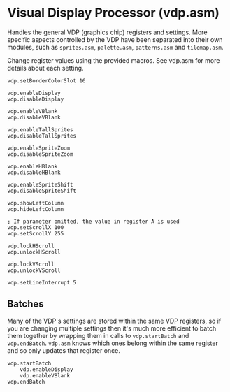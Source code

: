 # Visual Display Processor (vdp.asm)

Handles the general VDP (graphics chip) registers and settings. More specific aspects controlled by the VDP have been separated into their own modules, such as `sprites.asm`, `palette.asm`, `patterns.asm` and `tilemap.asm`.

Change register values using the provided macros. See vdp.asm for more details about each setting.

```
vdp.setBorderColorSlot 16

vdp.enableDisplay
vdp.disableDisplay

vdp.enableVBlank
vdp.disableVBlank

vdp.enableTallSprites
vdp.disableTallSprites

vdp.enableSpriteZoom
vdp.disableSpriteZoom

vdp.enableHBlank
vdp.disableHBlank

vdp.enableSpriteShift
vdp.disableSpriteShift

vdp.showLeftColumn
vdp.hideLeftColumn

; If parameter omitted, the value in register A is used
vdp.setScrollX 100
vdp.setScrollY 255

vdp.lockHScroll
vdp.unlockHScroll

vdp.lockVScroll
vdp.unlockVScroll

vdp.setLineInterrupt 5
```

## Batches

Many of the VDP's settings are stored within the same VDP registers, so if you are changing multiple settings then it's much more efficient to batch them together by wrapping them in calls to `vdp.startBatch` and `vdp.endBatch`. `vdp.asm` knows which ones belong within the same register and so only updates that register once.

```
vdp.startBatch
    vdp.enableDisplay
    vdp.enableVBlank
vdp.endBatch
```
